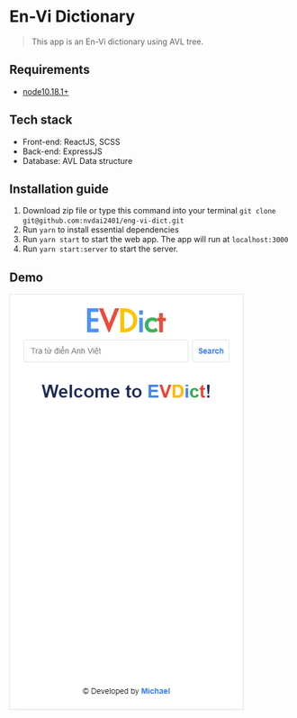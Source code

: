 # En-Vi Dictionary

> This app is an En-Vi dictionary using AVL tree.

## Requirements

- [node10.18.1+](https://nodejs.org/en/)

## Tech stack

- Front-end: ReactJS, SCSS
- Back-end: ExpressJS
- Database: AVL Data structure

## Installation guide

1. Download zip file or type this command into your terminal `git clone git@github.com:nvdai2401/eng-vi-dict.git`
2. Run `yarn` to install essential dependencies
3. Run `yarn start` to start the web app. The app will run at `localhost:3000`
4. Run `yarn start:server` to start the server.

## Demo

![Home page](/images/homepage.PNG)

